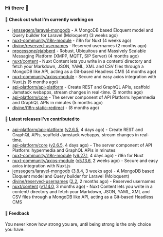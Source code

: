 ### Hi there 👋

#### 👷 Check out what I'm currently working on

- [jenssegers/laravel-mongodb](https://github.com/jenssegers/laravel-mongodb) - A MongoDB based Eloquent model and Query builder for Laravel (Moloquent) (3 weeks ago)
- [nuxt-community/i18n-module](https://github.com/nuxt-community/i18n-module) - i18n for Nuxt (4 weeks ago)
- [divine/reserved-usernames](https://github.com/divine/reserved-usernames) - Reserved usernames (2 months ago)
- [processone/ejabberd](https://github.com/processone/ejabberd) - Robust, Ubiquitous and Massively Scalable Messaging Platform (XMPP, MQTT, SIP Server) (4 months ago)
- [nuxt/content](https://github.com/nuxt/content) - Nuxt Content lets you write in a content/ directory and fetch your Markdown, JSON, YAML, XML and CSV files through a MongoDB like API, acting as a Git-based Headless CMS (4 months ago)
- [nuxt-community/axios-module](https://github.com/nuxt-community/axios-module) - Secure and easy axios integration with Nuxt.js (5 months ago)
- [api-platform/api-platform](https://github.com/api-platform/api-platform) - Create REST and GraphQL APIs, scaffold Jamstack webapps, stream changes in real-time. (5 months ago)
- [api-platform/core](https://github.com/api-platform/core) - The server component of API Platform: hypermedia and GraphQL APIs in minutes (5 months ago)
- [divine/i18n-static-redirect](https://github.com/divine/i18n-static-redirect) -  (8 months ago)

#### 🔭 Latest releases I've contributed to

- [api-platform/api-platform](https://github.com/api-platform/api-platform) ([v2.6.5](https://github.com/api-platform/api-platform/releases/tag/v2.6.5), 4 days ago) - Create REST and GraphQL APIs, scaffold Jamstack webapps, stream changes in real-time.
- [api-platform/core](https://github.com/api-platform/core) ([v2.6.5](https://github.com/api-platform/core/releases/tag/v2.6.5), 4 days ago) - The server component of API Platform: hypermedia and GraphQL APIs in minutes
- [nuxt-community/i18n-module](https://github.com/nuxt-community/i18n-module) ([v6.27.1](https://github.com/nuxt-community/i18n-module/releases/tag/v6.27.1), 4 days ago) - i18n for Nuxt
- [nuxt-community/axios-module](https://github.com/nuxt-community/axios-module) ([v5.13.6](https://github.com/nuxt-community/axios-module/releases/tag/v5.13.6), 2 weeks ago) - Secure and easy axios integration with Nuxt.js
- [jenssegers/laravel-mongodb](https://github.com/jenssegers/laravel-mongodb) ([3.8.4](https://github.com/jenssegers/laravel-mongodb/releases/tag/3.8.4), 3 weeks ago) - A MongoDB based Eloquent model and Query builder for Laravel (Moloquent)
- [divine/reserved-usernames](https://github.com/divine/reserved-usernames) ([2.2](https://github.com/divine/reserved-usernames/releases/tag/2.2), 2 months ago) - Reserved usernames
- [nuxt/content](https://github.com/nuxt/content) ([v1.14.0](https://github.com/nuxt/content/releases/tag/v1.14.0), 3 months ago) - Nuxt Content lets you write in a content/ directory and fetch your Markdown, JSON, YAML, XML and CSV files through a MongoDB like API, acting as a Git-based Headless CMS

#### 💬 Feedback
You never know how strong you are, until being strong is the only choice you have.